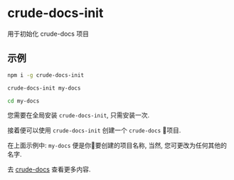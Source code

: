 # crude-docs-init

用于初始化 crude-docs 项目

## 示例

```bash
npm i -g crude-docs-init

crude-docs-init my-docs

cd my-docs

```

您需要在全局安装 `crude-docs-init`, 只需安装一次.

接着便可以使用 `crude-docs-init` 创建一个 `crude-docs` 项目.

在上面示例中: `my-docs` 便是你要创建的项目名称, 当然, 您可更改为任何其他的名字.

去 [crude-docs](https://www.npmjs.com/package/crude-docs) 查看更多内容.
